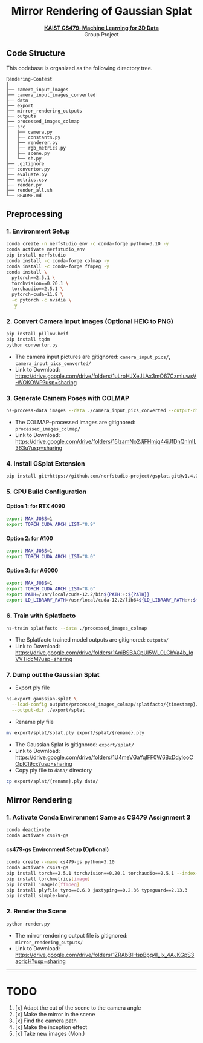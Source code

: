 <div align=center>
  <h1>
    Mirror Rendering of Gaussian Splat
  </h1>
  <p>
    <a href=https://mhsung.github.io/kaist-cs479-spring-2025/ target="_blank"><b>KAIST CS479: Machine Learning for 3D Data</b></a><br>
    Group Project
  </p>
</div>

## Code Structure
This codebase is organized as the following directory tree.
```
Rendering-Contest
│
├── camera_input_images
├── camera_input_images_converted
├── data
├── export
├── mirror_rendering_outputs
├── outputs
├── processed_images_colmap
├── src
│   ├── camera.py
│   ├── constants.py
│   ├── renderer.py
│   ├── rgb_metrics.py
│   ├── scene.py
│   └── sh.py
├── .gitignore
├── convertor.py
├── evaluate.py
├── metrics.csv
├── render.py
├── render_all.sh
└── README.md
```

## Preprocessing

### 1. Environment Setup
```bash 
conda create -n nerfstudio_env -c conda-forge python=3.10 -y
conda activate nerfstudio_env
pip install nerfstudio
conda install -c conda-forge colmap -y
conda install -c conda-forge ffmpeg -y
conda install \
  pytorch==2.5.1 \
  torchvision==0.20.1 \
  torchaudio==2.5.1 \
  pytorch-cuda=11.8 \
  -c pytorch -c nvidia \
  -y
```

### 2. Convert Camera Input Images (Optional HEIC to PNG)
```bash 
pip install pillow-heif
pip install tqdm
python convertor.py
```
- The camera input pictures are gitignored: `camera_input_pics/`, `camera_input_pics_converted/`
- Link to Download: https://drive.google.com/drive/folders/1uLroHJXeJLAx3mO67CzmIuwsV-WOKOWP?usp=sharing

### 3. Generate Camera Poses with COLMAP
```bash
ns-process-data images --data ./camera_input_pics_converted --output-dir ./processed_images_colmap
```
- The COLMAP–processed images are gitignored: `processed_images_colmap/`
- Link to Download: https://drive.google.com/drive/folders/15lzamNo2JjFHmjq44iJfDnQnInIL363u?usp=sharing

### 4. Install GSplat Extension
```bash 
pip install git+https://github.com/nerfstudio-project/gsplat.git@v1.4.0
```

### 5. GPU Build Configuration
#### Option 1: for RTX 4090
```bash 
export MAX_JOBS=1
export TORCH_CUDA_ARCH_LIST="8.9"
```

#### Option 2: for A100
```bash 
export MAX_JOBS=1
export TORCH_CUDA_ARCH_LIST="8.0"
```

#### Option 3: for A6000
```bash 
export MAX_JOBS=1
export TORCH_CUDA_ARCH_LIST="8.6"
export PATH=/usr/local/cuda-12.2/bin${PATH:+:${PATH}}
export LD_LIBRARY_PATH=/usr/local/cuda-12.2/lib64${LD_LIBRARY_PATH:+:${LD_LIBRARY_PATH}}
```

### 6. Train with Splatfacto
```bash
ns-train splatfacto --data ./processed_images_colmap
```
- The Splatfacto trained model outputs are gitignored: `outputs/`
- Link to Download: https://drive.google.com/drive/folders/1AniBSBACpUI5WL0LCbVa4b_IqVVTidcM?usp=sharing

### 7. Dump out the Gaussian Splat
- Export ply file
```bash
ns-export gaussian-splat \
  --load-config outputs/processed_images_colmap/splatfacto/{timestamp}/config.yml \
  --output-dir ./export/splat
```
- Rename ply file
```bash
mv export/splat/splat.ply export/splat/{rename}.ply
```
- The Gaussian Splat is gitignored: `export/splat/`
- Link to Download: https://drive.google.com/drive/folders/1U4meVGaYqIFF0W6BxDdylooCOpICI9cx?usp=sharing
- Copy ply file to `data/` directory
```bash
cp export/splat/{rename}.ply data/
```

## Mirror Rendering

### 1. Activate Conda Environment Same as CS479 Assignment 3
```bash
conda deactivate
conda activate cs479-gs
```

#### cs479-gs Environment Setup (Optional)
```bash
conda create --name cs479-gs python=3.10
conda activate cs479-gs
pip install torch==2.5.1 torchvision==0.20.1 torchaudio==2.5.1 --index-url https://download.pytorch.org/whl/cu124
pip install torchmetrics[image]
pip install imageio[ffmpeg]
pip install plyfile tyro==0.6.0 jaxtyping==0.2.36 typeguard==2.13.3
pip install simple-knn/.
```

### 2. Render the Scene
```bash
python render.py
```
- The mirror rendering output file is gitignored: `mirror_rendering_outputs/`
- Link to Download: https://drive.google.com/drive/folders/1ZRAbBIHspBpg4I_Ix_4AJKGpS3aoricH?usp=sharing

---

# TODO
1. [x] Adapt the cut of the scene to the camera angle
2. [x] Make the mirror in the scene
3. [x] Find the camera path
4. [x] Make the inception effect
5. [x] Take new images (Mon.)
